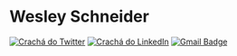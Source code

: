 # Wesley Schneider 

[![Crachá do Twitter](https://img.shields.io/badge/-@0xSCHNEIDER-000000?style=flat-square&labelColor=000000&logo=twitter&logoColor=white&link=https://twitter.com/0xSCHNEIDER)](https://twitter.com/0xSCHNEIDER) 
[![Crachá do LinkedIn](https://img.shields.io/badge/-Wesley%20Schneider-000000?style=flat-square&logo=Linkedin&logoColor=white&link=https://www.linkedin.com/in/wesley-schneider-aires/)](https://www.linkedin.com/in/wesley-schneider-aires/) 
[![Gmail Badge](https://img.shields.io/badge/-wesleyschneideraires@gmail.com-000000?style=flat-square&logo=Gmail&logoColor=white&link=mailto:wesleyschneideraires@gmail.com)](mailto:wesleyschneideraires@gmail.com)
